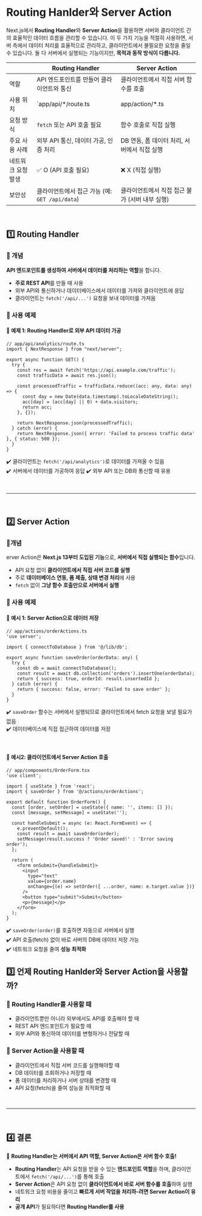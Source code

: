 # Routing Hanlder와 Server Action
Next.js에서 **Routing Handler**와 **Server Action**을 활용하면 서버와 클라이언트 간의 효율적인 데이터 흐름을 관리할 수 있습니다. 이 두 가지 기능을 적절히 사용하면, 서버 측에서 데이터 처리를 효율적으로 관리하고, 클라이언트에서 불필요한 요청을 줄일 수 있습니다.
둘 다 서버에서 실행되는 기능이지만, **목적과 동작 방식이 다릅니다.**

||Routing Handler|Server Action|
|---|---|---|
|역할|API 엔드포인트를 만들어 클라이언트와 통신|클라이언트에서 직접 서버 함수를 호출|
|사용 위치|`app/api/*/route.ts|app/action/*.ts|
|요청 방식|`fetch` 또는 API 호출 필요|함수 호출로 직접 실행|
|주요 사용 사례|외부 API 통신, 데이터 가공, 인증 처리|DB 연동, 폼 데이터 처리, 서버에서 직접 실행|
|네트워크 요청 발생|✅ O (API 호출 필요)|❌ X (직접 실행)|
|보안성|클라이언트에서 접근 가능 (예: `GET /api/data`)|클라이언트에서 직접 접근 불가 (서버 내부 실행)|

<br>

## 1️⃣ Routing Handler
### 🔹 개념
**API 엔드포인트를 생성하여 서버에서 데이터를 처리하는 역할**을 합니다.
- **주로 REST API**를 만들 때 사용
- 외부 API와 통신하거나 데이터베이스에서 데이터를 가져와 클라이언트에 응답
- 클라이언트는 `fetch('/api/...')` 요청을 보내 데이터를 가져옴

### 🔹 사용 예제
#### 🧐 예제 1: Routing Handler로 외부 API 데이터 가공
```tsx
// app/api/analytics/route.ts
import { NextResponse } from "next/server";

export async function GET() {
  try {
    const res = await fetch('https://api.example.com/traffic');
    const trafficData = await res.json();

    const processedTraffic = trafficData.reduce((acc: any, data: any) => {
      const day = new Date(data.timestamp).toLocaleDateString();
      acc[day] = (acc[day] || 0) + data.visitors;
      return acc;
    }, {});

    return NextResponse.json(processedTraffic);
  } catch (error) {
    return NextResponse.json({ error: 'Failed to process traffic data' }, { status: 500 });
  }
}
```
✔️ 클라이언트는 `fetch('/api/analytics')`로 데이터를 가져올 수 있음  
✔️ 서버에서 데이터를 가공하여 응답
✔️ 외부 API 또는 DB와 통신할 때 유용

<br>

- - - 

<br>


## 2️⃣ Server Action
###  🔹개념
erver Action은 **Next.js 13부터 도입된 기능**으로, **서버에서 직접 실행되는 함수**입니다.
- API 요청 없이 **클라이언트에서 직접 서버 코드를 실행**
- 주로 **데이터베이스 연동, 폼 제출, 상태 변경 처리**에 사용
- `fetch` 없이 **그냥 함수 호출만으로 서버에서 실행**

### 🔹 사용 예제
#### 🧐 예시 1: Server Action으로 데이터 저장 
```tsx
// app/actions/orderActions.ts
'use server';

import { connectToDatabase } from '@/lib/db';

export async function saveOrder(orderData: any) {
  try {
    const db = await connectToDatabase();
    const result = await db.collection('orders').insertOne(orderData);
    return { success: true, orderId: result.insertedId };
  } catch (error) {
    return { success: false, error: 'Failed to save order' };
  }
}
```
✔️ `saveOrder` 함수는 서버에서 실행되므로 클라이언트에서 fetch 요청을 보낼 필요가 없음   
✔️ 데이터베이스에 직접 접근하여 데이터를 저장

<br>

#### 🧐 예시2: 클라이언트에서 Server Action 호출
```tsx
// app/components/OrderForm.tsx
'use client';

import { useState } from 'react';
import { saveOrder } from '@/actions/orderActions';

export default function OrderForm() {
  const [order, setOrder] = useState({ name: '', items: [] });
  const [message, setMessage] = useState('');

  const handleSubmit = async (e: React.FormEvent) => {
    e.preventDefault();
    const result = await saveOrder(order);
    setMessage(result.success ? 'Order saved!' : 'Error saving order');
  };

  return (
    <form onSubmit={handleSubmit}>
      <input
        type="text"
        value={order.name}
        onChange={(e) => setOrder({ ...order, name: e.target.value })}
      />
      <button type="submit">Submit</button>
      <p>{message}</p>
    </form>
  );
}
```
✔️ `saveOrder(order)`를 호출하면 자동으로 서버에서 실행    
✔️ API 호출(fetch) 없이 바로 서버의 DB에 데이터 저장 가능  
✔️ 네트워크 요청을 줄여 **성능 최적화**

## 3️⃣ 언제 Routing Hanlder와 Server Action을 사용할까?
### 📌 Routing Handler를 사용할 때
- 클라이언트뿐만 아니라 외부에서도 API를 호출해야 할 때
- REST API 엔드포인트가 필요할 때
- 외부 API와 통신하여 데이터를 변형하거나 전달할 때

### 📌 Server Action을 사용할 때
- 클라이언트에서 직접 서버 코드를 실행해야할 때
- DB 데이터를 조회하거나 저장할 때
- 폼 데이터를 처리하거나 서버 상태를 변경할 때
- API 요청(fetch)을 줄여 성능을 최적화할 때


<br>

- - -

<br>

## 4️⃣ 결론
🚀 **Routing Handler는 서버에서 API 역할, Server Action은 서버 함수 호출!**
- **Routing Handler**는 API 요청을 받을 수 있는 **엔드포인트 역할**을 하며, 클라이언트에서 `fetch('/api/...')`를 통해 호출
- **Server Action**은 API 요청 없이 **클라이언트에서 바로 서버 함수를 호출**하여 실행
- 네트워크 요청 비용을 줄이고 **빠르게 서버 작업을 처리하-려면 Server Action이 유리**
- **공개 API**가 필요하다면 **Routing Handler를 사용**